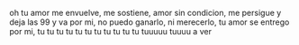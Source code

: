 oh tu amor me envuelve, me sostiene, amor sin condicion, me persigue y deja las 99 y va por mi, no puedo ganarlo, ni merecerlo, tu amor se entrego por mi, tu tu tu tu tu tu tu tu tu tu tu tuuuuu tuuuu
a ver
